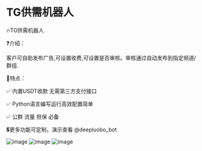 # TG供需机器人

🔥TG供需机器人

❓介绍：

客户可自助发布广告,可设置收费,可设置是否审核。审核通过自动发布到指定频道/群组.

📣特点：

✅  内置USDT收款 无需第三方支付接口

✅ Python语言编写运行高效配置简单

✅ 公群 流量 担保 必备

💲更多功能可定制，演示查看 @deepluobo_bot

![image](https://github.com/black-dotcom/supplybot/assets/62455479/e662f038-59ed-44ae-9b36-6a0dea025eb5)
![image](https://github.com/black-dotcom/supplybot/assets/62455479/33a555f1-e31c-4325-904d-a591481b7214)
![image](https://github.com/black-dotcom/supplybot/assets/62455479/ce3e8228-f695-4c62-8759-1fd01a7cf344)
